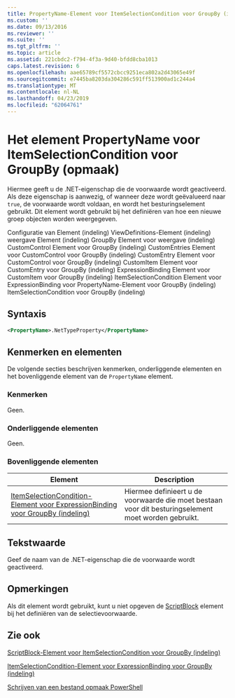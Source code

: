 ```yaml
---
title: PropertyName-Element voor ItemSelectionCondition voor GroupBy (indeling) | Microsoft Docs
ms.custom: ''
ms.date: 09/13/2016
ms.reviewer: ''
ms.suite: ''
ms.tgt_pltfrm: ''
ms.topic: article
ms.assetid: 221cbdc2-f794-4f3a-9d40-bfdd8cba1013
caps.latest.revision: 6
ms.openlocfilehash: aae65789cf5572cbcc9251eca802a2d43065e49f
ms.sourcegitcommit: e7445ba8203da304286c591ff513900ad1c244a4
ms.translationtype: MT
ms.contentlocale: nl-NL
ms.lasthandoff: 04/23/2019
ms.locfileid: "62064761"
---
```

# <a name="propertyname-element-for-itemselectioncondition-for-groupby-format"></a>Het element PropertyName voor ItemSelectionCondition voor GroupBy (opmaak)

Hiermee geeft u de .NET-eigenschap die de voorwaarde wordt geactiveerd. Als deze eigenschap is aanwezig, of wanneer deze wordt geëvalueerd naar `true`, de voorwaarde wordt voldaan, en wordt het besturingselement gebruikt. Dit element wordt gebruikt bij het definiëren van hoe een nieuwe groep objecten worden weergegeven.

Configuratie van Element (indeling) ViewDefinitions-Element (indeling) weergave Element (indeling) GroupBy Element voor weergave (indeling) CustomControl Element voor GroupBy (indeling) CustomEntries Element voor CustomControl voor GroupBy (indeling) CustomEntry Element voor CustomControl voor GroupBy (indeling) CustomItem Element voor CustomEntry voor GroupBy (indeling) ExpressionBinding Element voor CustomItem voor GroupBy (indeling) ItemSelectionCondition Element voor ExpressionBinding voor PropertyName-Element voor GroupBy (indeling) ItemSelectionCondition voor GroupBy (indeling)

## <a name="syntax"></a>Syntaxis

```xml
<PropertyName>.NetTypeProperty</PropertyName>
```

## <a name="attributes-and-elements"></a>Kenmerken en elementen

De volgende secties beschrijven kenmerken, onderliggende elementen en het bovenliggende element van de `PropertyName` element.

### <a name="attributes"></a>Kenmerken

Geen.

### <a name="child-elements"></a>Onderliggende elementen

Geen.

### <a name="parent-elements"></a>Bovenliggende elementen

|Element|Description|
|-------------|-----------------|
|[ItemSelectionCondition-Element voor ExpressionBinding voor GroupBy (indeling)](./itemselectioncondition-element-for-expressionbinding-for-groupby-format.md)|Hiermee definieert u de voorwaarde die moet bestaan voor dit besturingselement moet worden gebruikt.|

## <a name="text-value"></a>Tekstwaarde

Geef de naam van de .NET-eigenschap die de voorwaarde wordt geactiveerd.

## <a name="remarks"></a>Opmerkingen

Als dit element wordt gebruikt, kunt u niet opgeven de [ScriptBlock](./scriptblock-element-for-itemselectioncondition-for-groupby-format.md) element bij het definiëren van de selectievoorwaarde.

## <a name="see-also"></a>Zie ook

[ScriptBlock-Element voor ItemSelectionCondition voor GroupBy (indeling)](./scriptblock-element-for-itemselectioncondition-for-groupby-format.md)

[ItemSelectionCondition-Element voor ExpressionBinding voor GroupBy (indeling)](./itemselectioncondition-element-for-expressionbinding-for-groupby-format.md)

[Schrijven van een bestand opmaak PowerShell](./writing-a-powershell-formatting-file.md)
